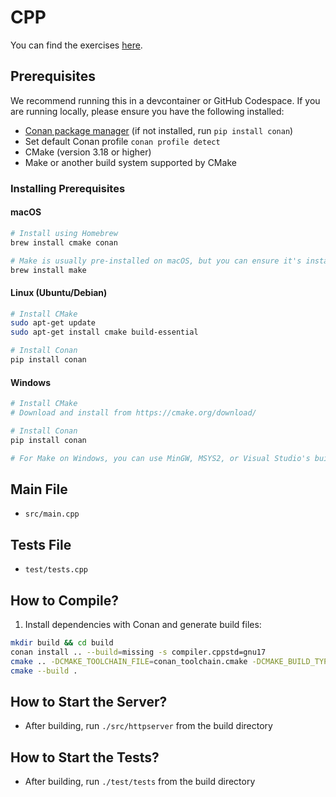 # CPP

You can find the exercises [here](../Exercises_developer.md).

## Prerequisites

We recommend running this in a devcontainer or GitHub Codespace. If you are running locally, please ensure you have the following installed:

- [Conan package manager](https://conan.io/downloads) (if not installed, run `pip install conan`)
- Set default Conan profile `conan profile detect`
- CMake (version 3.18 or higher)
- Make or another build system supported by CMake

### Installing Prerequisites

#### macOS
```bash
# Install using Homebrew
brew install cmake conan

# Make is usually pre-installed on macOS, but you can ensure it's installed with:
brew install make
```

#### Linux (Ubuntu/Debian)
```bash
# Install CMake
sudo apt-get update
sudo apt-get install cmake build-essential

# Install Conan
pip install conan
```

#### Windows
```bash
# Install CMake
# Download and install from https://cmake.org/download/

# Install Conan
pip install conan

# For Make on Windows, you can use MinGW, MSYS2, or Visual Studio's build tools
```

## Main File

- `src/main.cpp`

## Tests File

- `test/tests.cpp`

## How to Compile?

1. Install dependencies with Conan and generate build files:
```bash
mkdir build && cd build
conan install .. --build=missing -s compiler.cppstd=gnu17
cmake .. -DCMAKE_TOOLCHAIN_FILE=conan_toolchain.cmake -DCMAKE_BUILD_TYPE=Release
cmake --build .
```

## How to Start the Server?

- After building, run `./src/httpserver` from the build directory

## How to Start the Tests?

- After building, run `./test/tests` from the build directory